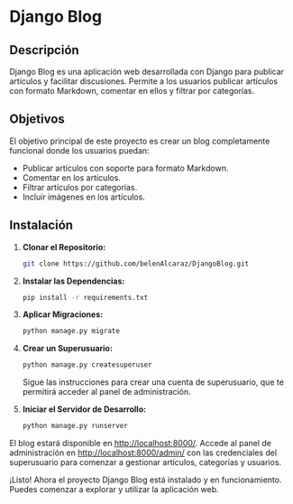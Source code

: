 # Django Blog

## Descripción

Django Blog es una aplicación web desarrollada con Django para publicar artículos y facilitar discusiones. Permite a los usuarios publicar artículos con formato Markdown, comentar en ellos y filtrar por categorías.


## Objetivos
El objetivo principal de este proyecto es crear un blog completamente funcional donde los usuarios puedan:

- Publicar artículos con soporte para formato Markdown.
- Comentar en los artículos.
- Filtrar artículos por categorías.
- Incluir imágenes en los artículos.

## Instalación

1. **Clonar el Repositorio:**

    ```bash
    git clone https://github.com/belenAlcaraz/DjangoBlog.git
    ```

2. **Instalar las Dependencias:**

    ```bash
    pip install -r requirements.txt
    ```

3. **Aplicar Migraciones:**

    ```bash
    python manage.py migrate
    ```

4. **Crear un Superusuario:**

    ```bash
    python manage.py createsuperuser
    ```

    Sigue las instrucciones para crear una cuenta de superusuario, que te permitirá acceder al panel de administración.

5. **Iniciar el Servidor de Desarrollo:**

    ```bash
    python manage.py runserver
    ```

El blog estará disponible en [http://localhost:8000/](http://localhost:8000/). Accede al panel de administración en [http://localhost:8000/admin/](http://localhost:8000/admin/) con las credenciales del superusuario para comenzar a gestionar artículos, categorías y usuarios.

¡Listo! Ahora el proyecto Django Blog está instalado y en funcionamiento. Puedes comenzar a explorar y utilizar la aplicación web.

